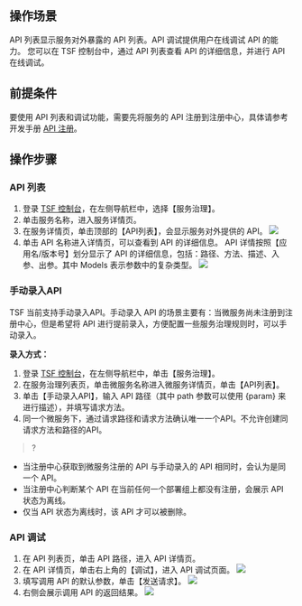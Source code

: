 ## 操作场景
API 列表显示服务对外暴露的 API 列表。API 调试提供用户在线调试 API 的能力。
您可以在 TSF 控制台中，通过 API 列表查看 API 的详细信息，并进行 API 在线调试。

## 前提条件
要使用 API 列表和调试功能，需要先将服务的 API 注册到注册中心，具体请参考开发手册 [API 注册](https://cloud.tencent.com/document/product/649/30604)。

## 操作步骤
### API 列表
1. 登录 [TSF 控制台](https://console.cloud.tencent.com/tsf)，在左侧导航栏中，选择【服务治理】。
2. 单击服务名称，进入服务详情页。
3. 在服务详情页，单击顶部的【API列表】，会显示服务对外提供的 API。
	![](https://main.qcloudimg.com/raw/79686eece8f40b048c241c8222a1b0b5.png)
4. 单击 API 名称进入详情页，可以查看到 API 的详细信息。
  API 详情按照【应用名/版本号】划分显示了 API 的详细信息，包括：路径、方法、描述、入参、出参。其中 Models 表示参数中的复杂类型。
  ![](https://main.qcloudimg.com/raw/a3c7492e80d624202a0d20d7ba6f1207.jpg)


### 手动录入API
TSF 当前支持手动录入API。手动录入 API 的场景主要有：当微服务尚未注册到注册中心，但是希望将 API 进行提前录入，方便配置一些服务治理规则时，可以手动录入。

**录入方式：**
1.  登录 [TSF 控制台](https://console.cloud.tencent.com/tsf)，在左侧导航栏中，单击【服务治理】。
2.  在服务治理列表页，单击微服务名称进入微服务详情页，单击【API列表】。
2. 单击【手动录入API】，输入 API 路径（其中 path 参数可以使用 {param} 来进行描述），并填写请求方法。
3. 同一个微服务下，通过请求路径和请求方法确认唯一一个API。不允许创建同请求方法和路径的API。

>?
- 当注册中心获取到微服务注册的 API 与手动录入的 API 相同时，会认为是同一个 API。
- 当注册中心判断某个 API 在当前任何一个部署组上都没有注册，会展示 API 状态为离线。
- 仅当 API 状态为离线时，该 API 才可以被删除。





### API 调试
1. 在 API 列表页，单击 API 路径，进入 API 详情页。
2. 在 API 详情页，单击右上角的【调试】，进入 API 调试页面。
	![](https://main.qcloudimg.com/raw/fb834f7f00ad8d1a7b30150c3d395513.png)
3. 填写调用 API 的默认参数，单击【发送请求】。
	![](https://main.qcloudimg.com/raw/4982370916dd143bdb57e7ea2d984abe.png)
4. 右侧会展示调用 API 的返回结果。
	![](https://main.qcloudimg.com/raw/b8746e14de991b756e275af9be771b80.png)
